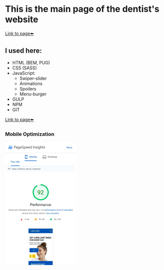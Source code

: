 # This is the main page of the dentist's website
[Link to page⬅️][link]
## I used here:
* HTML (BEM, PUG)
* CSS (SASS)
* JavaScript:
	* Swiper-slider
	* Animations
	* Spoilers
	* Menu-burger
* GULP
* NPM
* GIT

[Link to page⬅️][link]

### Mobile Optimization
<img src="img/page-speed.jpg" alt="img" style="height: 400px;">

[link]: https://steterik.github.io/dental/